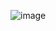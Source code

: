 ![image](https://github.com/KevinLindemark/lora_esp32_rfm9x/assets/58036568/81cac9ae-3c3a-44fb-a618-0f083f0312e7)
